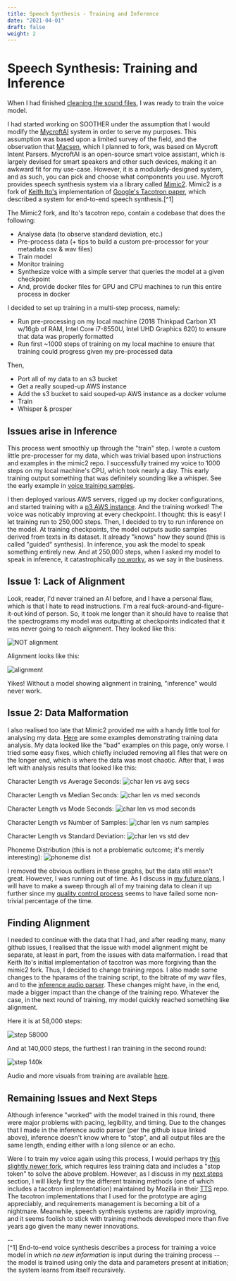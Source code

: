 ```yaml
---
title: Speech Synthesis - Training and Inference
date: "2021-04-01"
draft: false
weight: 2
---
```

 
# Speech Synthesis: Training and Inference
 
When I had finished [cleaning the sound files](/doc/001-technical-management-soother-sound), I was ready to train the voice model.

I had started working on SOOTHER under the assumption that I would modify the [MycroftAI](https://mycroft.ai/) system in order to serve my purposes. This assumption was based upon a limited survey of the field, and the observation that [Macsen](http://techiaith.cymru/packages/macsen/?lang=en), which I planned to fork, was based on Mycroft Intent Parsers. MycroftAI is an open-source smart voice assistant, which is largely devised for smart speakers and other such devices, making it an awkward fit for my use-case. However, it is a modularly-designed system, and as such, you can pick and choose what components you use. Mycroft provides speech synthesis system via a library called [Mimic2](https://github.com/MycroftAI/mimic2). Mimic2 is a fork of [Keith Ito's](https://github.com/keithito/tacotron) implementation of [Google's Tacotron paper](https://google.github.io/tacotron/), which described a system for end-to-end speech synthesis.[^1]

The Mimic2 fork, and Ito's tacotron repo, contain a codebase that does the following: 
- Analyse data (to observe standard deviation, etc.)
- Pre-process data (+ tips to build a custom pre-processor for your metadata csv & wav files)
- Train model
- Monitor training
- Synthesize voice with a simple server that queries the model at a given checkpoint
- And, provide docker files for GPU and CPU machines to run this entire process in docker

I decided to set up training in a multi-step process, namely: 
- Run pre-processing on my local machine (2018 Thinkpad Carbon X1 w/16gb of RAM, Intel Core i7-8550U, Intel UHD Graphics 620) to ensure that data was properly formatted
- Run first ~1000 steps of training on my local machine to ensure that training could progress given my pre-processed data

Then,
- Port all of my data to an s3 bucket
- Get a really souped-up AWS instance
- Add the s3 bucket to said souped-up AWS instance as a docker volume
- Train 
- Whisper & prosper

## Issues arise in Inference

This process went smoothly up through the "train" step. I wrote a custom little pre-processer for my data, which was trivial based upon instructions and examples in the mimic2 repo. I successfully trained my voice to 1000 steps on my local machine's CPU, which took nearly a day. This early training output something that was definitely sounding like a whisper. See the early example in [voice training samples](/voice/002-soother-training-samples).

I then deployed various AWS servers, rigged up my docker configurations, and started training with a [p3 AWS instance](/docs/006-soother-hardware). And the training worked! The voice was noticably improving at every checkpoint. I thought: this is easy! I let training run to 250,000 steps. Then, I decided to try to run inference on the model. At training checkpoints, the model outputs audio samples derived from texts in its dataset. It already "knows" how they sound (this is called "guided" synthesis). In inference, you ask the model to speak something entirely new. And at 250,000 steps, when I asked my model to speak in inference, it catastrophically [no worky](/docs/002-soother-training-samples#inference-round-one), as we say in the business.

## Issue 1: Lack of Alignment

Look, reader, I'd never trained an AI before, and I have a personal flaw, which is that I hate to read instructions. I'm a real fuck-around-and-figure-it-out kind of person. So, it took me longer than it should have to realise that the spectrograms my model was outputting at checkpoints indicated that it was never going to reach alignment. They looked like this:

![NOT alignment](/images/step-245000-align.png)

Alignment looks like this: 

![alignment](/images/alignment_eval.png)

Yikes! Without a model showing alignment in training, "inference" would never work. 

## Issue 2: Data Malformation

I also realised too late that Mimic2 provided me with a handy little tool for analysing my data. [Here](https://github.com/MycroftAI/mimic2#visualizing-your-data) are some examples demonstrating training data analysis. My data looked like the "bad" examples on this page, only worse. I tried some easy fixes, which chiefly included removing all files that were on the longer end, which is where the data was most chaotic. After that, I was left with analysis results that looked like this: 

Character Length vs Average Seconds:
![char len vs avg secs](/images/char_len_vs_avg_secs.png)

Character Length vs Median Seconds: 
![char len vs med seconds](/images/char_len_vs_med_secs.png)

Character Length vs Mode Seconds:
![char len vs mod seconds](/images/char_len_vs_mode_secs.png)

Character Length vs Number of Samples:
![char len vs num samples](/images/char_len_vs_num_samples.png)

Character Length vs Standard Deviation:
![char len vs std dev](/images/char_len_vs_std.png)

Phoneme Distribution (this is not a problematic outcome; it's merely interesting):
![phoneme dist](/images/phoneme_dist.png)

I removed the obvious outliers in these graphs, but the data still wasn't great. However, I was running out of time. As I discuss in [my future plans](/next-gen), I will have to make a sweep through all of my training data to clean it up further since my [quality control process](/docs/001-technical-management-soother-sound#remaining-issues-with-data-quality) seems to have failed some non-trivial percentage of the time. 

## Finding Alignment

I needed to continue with the data that I had, and after reading many, many github issues, I realised that the issue with model alignment might be separate, at least in part, from the issues with data malformation. I read that Keith Ito's initial implementation of tacotron was more forgiving than the mimic2 fork. Thus, I decided to change training repos. I also made some changes to the hparams of the training script, to the bitrate of my wav files, and to the [inference audio parser](https://github.com/keithito/tacotron/issues/92). These changes might have, in the end, made a bigger impact than the change of the training repo. Whatever the case, in the next round of training, my model quickly reached something like alignment.

Here it is at 58,000 steps: 

![step 58000](/images/step-58000-align.png)

And at 140,000 steps, the furthest I ran training in the second round: 

![step 140k](/images/step-140000-align.png)

Audio and more visuals from training are available [here](/voice/002-soother-training-samples).

## Remaining Issues and Next Steps

Although inference "worked" with the model trained in this round, there were major problems with pacing, legibility, and timing. Due to the changes that I made in the inference audio parser (per the github issue linked above), inference doesn't know where to "stop", and all output files are the same length, ending either with a long silence or an echo. 

Were I to train my voice again using this process, I would perhaps try [this slightly newer fork](https://github.com/begeekmyfriend/tacotron), which requires less training data and includes a "stop token" to solve the above problem. However, as I discuss in my [next steps](/next-gen) section, I will likely first try the different training methods (one of which includes a tacotron implementation) maintained by Mozilla in their [TTS](https://github.com/mozilla/TTS) repo. The tacotron implementations that I used for the prototype are aging appreciably, and requirements management is becoming a bit of a nightmare. Meanwhile, speech synthesis systems are rapidly improving, and it seems foolish to stick with training methods developed more than five years ago given the many newer innovations. 


--   
[^1] End-to-end voice synthesis describes a process for training a voice model in which *no new information* is input during the training process -- the model is trained using only the data and parameters present at initiation; the system learns from itself recursively. 